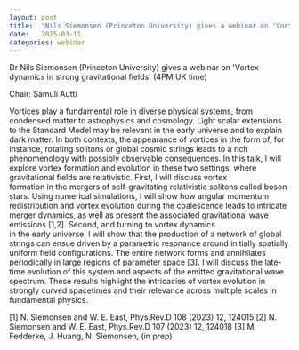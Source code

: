 ```yaml
---
layout: post
title:  "Nils Siemonsen (Princeton University) gives a webinar on 'Vortex dynamics in strong gravitational fields' (4PM UK time)"
date:   2025-03-11
categories: webinar
---
```

Dr Nils Siemonsen (Princeton University) gives a webinar on 'Vortex dynamics in strong gravitational fields' (4PM UK time)

Chair: Samuli Autti

Vortices play a fundamental role in diverse physical systems, from condensed matter to astrophysics and cosmology.
Light scalar extensions to the Standard Model may be relevant in the early universe and to explain dark matter.
In both contexts, the appearance of vortices in the form of, for instance, rotating solitons or global cosmic strings
leads to a rich phenomenology with possibly observable consequences. In this talk, I will explore vortex formation
and evolution in these two settings, where gravitational fields are relativistic. First, I will discuss vortex       
formation in the mergers of self-gravitating relativistic solitons called boson stars. Using numerical simulations, I
will show how angular momentum redistribution and vortex evolution during the coalescence leads to intricate merger
dynamics, as well as present the associated gravitational wave emissions [1,2]. Second, and turning to vortex dynamics  
in the early universe, I will show that the production of a network of global strings can ensue driven by a
parametric resonance around initially spatially uniform field configurations. The entire network forms and
annihilates periodically in large regions of parameter space [3]. I will discuss the late-time evolution of this
system and aspects of the emitted gravitational wave spectrum. These results highlight the intricacies of
vortex evolution in strongly curved spacetimes and their relevance across multiple scales in fundamental physics.

[1] N. Siemonsen and W. E. East, Phys.Rev.D 108 (2023) 12, 124015
[2] N. Siemonsen and W. E. East, Phys.Rev.D 107 (2023) 12, 124018
[3] M. Fedderke, J. Huang, N. Siemonsen, (in prep)
